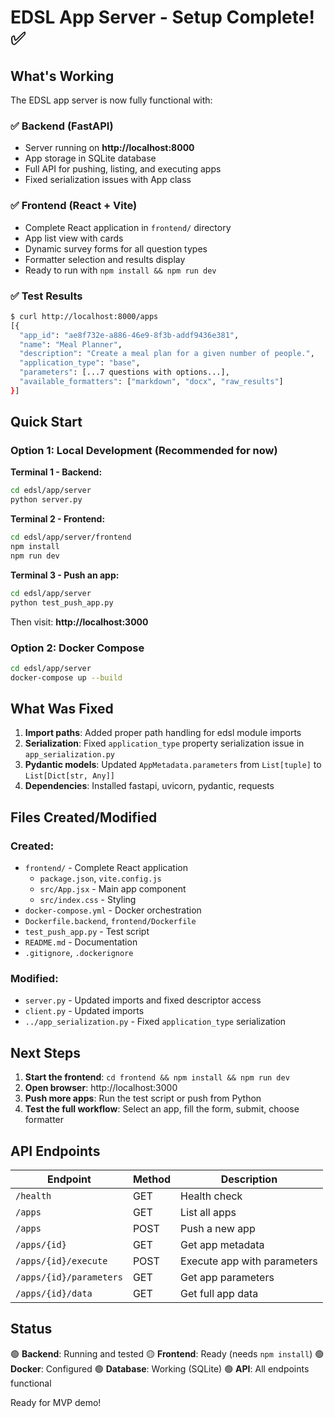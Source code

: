 # EDSL App Server - Setup Complete! ✅

## What's Working

The EDSL app server is now fully functional with:

### ✅ Backend (FastAPI)
- Server running on **http://localhost:8000**
- App storage in SQLite database
- Full API for pushing, listing, and executing apps
- Fixed serialization issues with App class

### ✅ Frontend (React + Vite)
- Complete React application in `frontend/` directory
- App list view with cards
- Dynamic survey forms for all question types
- Formatter selection and results display
- Ready to run with `npm install && npm run dev`

### ✅ Test Results
```bash
$ curl http://localhost:8000/apps
[{
  "app_id": "ae8f732e-a886-46e9-8f3b-addf9436e381",
  "name": "Meal Planner",
  "description": "Create a meal plan for a given number of people.",
  "application_type": "base",
  "parameters": [...7 questions with options...],
  "available_formatters": ["markdown", "docx", "raw_results"]
}]
```

## Quick Start

### Option 1: Local Development (Recommended for now)

**Terminal 1 - Backend:**
```bash
cd edsl/app/server
python server.py
```

**Terminal 2 - Frontend:**
```bash
cd edsl/app/server/frontend
npm install
npm run dev
```

**Terminal 3 - Push an app:**
```bash
cd edsl/app/server
python test_push_app.py
```

Then visit: **http://localhost:3000**

### Option 2: Docker Compose

```bash
cd edsl/app/server
docker-compose up --build
```

## What Was Fixed

1. **Import paths**: Added proper path handling for edsl module imports
2. **Serialization**: Fixed `application_type` property serialization issue in `app_serialization.py`
3. **Pydantic models**: Updated `AppMetadata.parameters` from `List[tuple]` to `List[Dict[str, Any]]`
4. **Dependencies**: Installed fastapi, uvicorn, pydantic, requests

## Files Created/Modified

### Created:
- `frontend/` - Complete React application
  - `package.json`, `vite.config.js`
  - `src/App.jsx` - Main app component
  - `src/index.css` - Styling
- `docker-compose.yml` - Docker orchestration
- `Dockerfile.backend`, `frontend/Dockerfile`
- `test_push_app.py` - Test script
- `README.md` - Documentation
- `.gitignore`, `.dockerignore`

### Modified:
- `server.py` - Updated imports and fixed descriptor access
- `client.py` - Updated imports
- `../app_serialization.py` - Fixed `application_type` serialization

## Next Steps

1. **Start the frontend**: `cd frontend && npm install && npm run dev`
2. **Open browser**: http://localhost:3000
3. **Push more apps**: Run the test script or push from Python
4. **Test the full workflow**: Select an app, fill the form, submit, choose formatter

## API Endpoints

| Endpoint | Method | Description |
|----------|--------|-------------|
| `/health` | GET | Health check |
| `/apps` | GET | List all apps |
| `/apps` | POST | Push a new app |
| `/apps/{id}` | GET | Get app metadata |
| `/apps/{id}/execute` | POST | Execute app with parameters |
| `/apps/{id}/parameters` | GET | Get app parameters |
| `/apps/{id}/data` | GET | Get full app data |

## Status

🟢 **Backend**: Running and tested
🟡 **Frontend**: Ready (needs `npm install`)
🟢 **Docker**: Configured
🟢 **Database**: Working (SQLite)
🟢 **API**: All endpoints functional

Ready for MVP demo!
